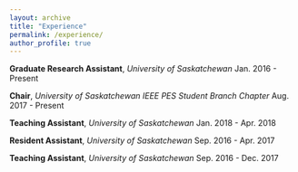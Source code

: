 ```yaml
---
layout: archive
title: "Experience"
permalink: /experience/
author_profile: true
---
```


**Graduate Research Assistant**, *University of Saskatchewan*       Jan. 2016 - Present

**Chair**, *University of Saskatchewan IEEE PES Student Branch Chapter*       Aug. 2017 - Present

**Teaching Assistant**, *University of Saskatchewan*       Jan. 2018 - Apr. 2018

**Resident Assistant**, *University of Saskatchewan*       Sep. 2016 - Apr. 2017

**Teaching Assistant**, *University of Saskatchewan*       Sep. 2016 - Dec. 2017
  
